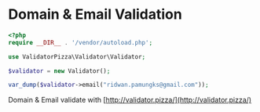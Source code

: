 # Domain & Email Validation

```php
<?php
require __DIR__ . '/vendor/autoload.php';

use ValidatorPizza\Validator\Validator;

$validator = new Validator();

var_dump($validator->email("ridwan.pamungks@gmail.com"));
```


Domain & Email validate with [http://validator.pizza/](http://validator.pizza/)
